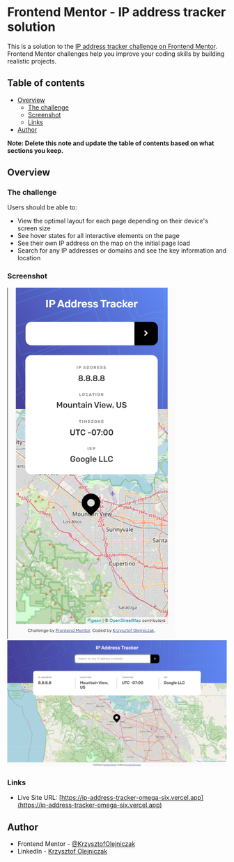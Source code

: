 # Frontend Mentor - IP address tracker solution

This is a solution to the [IP address tracker challenge on Frontend Mentor](https://www.frontendmentor.io/challenges/ip-address-tracker-I8-0yYAH0). Frontend Mentor challenges help you improve your coding skills by building realistic projects.

## Table of contents

- [Overview](#overview)
  - [The challenge](#the-challenge)
  - [Screenshot](#screenshot)
  - [Links](#links)
- [Author](#author)

**Note: Delete this note and update the table of contents based on what sections you keep.**

## Overview

### The challenge

Users should be able to:

- View the optimal layout for each page depending on their device's screen size
- See hover states for all interactive elements on the page
- See their own IP address on the map on the initial page load
- Search for any IP addresses or domains and see the key information and location

### Screenshot

![mobile](./ScreenShots/mobile.png)
![desktop](./ScreenShots/desktop.png)

### Links

- Live Site URL: [https://ip-address-tracker-omega-six.vercel.app](https://ip-address-tracker-omega-six.vercel.app)

## Author

- Frontend Mentor - [@KrzysztofOlejniczak](https://www.frontendmentor.io/profile/KrzysztofOlejniczak)
- LinkedIn - [Krzysztof Olejniczak](https://www.linkedin.com/in/krzysztof-olejniczak-0b1629111/)
